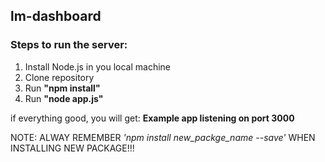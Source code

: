 ## lm-dashboard

### Steps to run the server:

1. Install Node.js in you local machine
2. Clone repository
3. Run **"npm install"**
4. Run **"node app.js"**

if everything good, you will get:
**Example app listening on port 3000**

NOTE: ALWAY REMEMBER *'npm install new_packge_name --save'* WHEN INSTALLING NEW PACKAGE!!!
